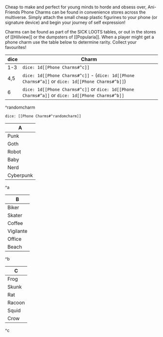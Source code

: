 Cheap to make and perfect for young minds to horde and obsess over, Ani-Friends Phone Charms can be found in convenience stores across the multiverse. Simply attach the small cheap plastic figurines to your phone (or signature device) and begin your journey of self expression!

Charms can be found as part of the SICK LOOTS tables, or out in the stores of [[Hillview]] or the dumpsters of [[Popularia]]. When a player might get a phone charm use the table below to determine rarity. Collect your favourites!

| dice | Charm |
| ---- | ---- |
| 1-3 | `dice: 1d[[Phone Charms#^c]]` |
| 4,5 | `dice: 1d[[Phone Charms#^c]]` - (`dice: 1d[[Phone Charms#^a]]` or `dice: 1d[[Phone Charms#^b]]`) |
| 6 | `dice: 1d[[Phone Charms#^c]]` or `dice: 1d[[Phone Charms#^a]]` or `dice: 1d[[Phone Charms#^b]]` |
^randomcharm

`dice: [[Phone Charms#^randomcharm]]`

| A |
| ---- |
| Punk |
| Goth |
| Robot |
| Baby |
| Nerd |
| Cyberpunk |
^a

| B |
| ---- |
| Biker |
| Skater |
| Coffee |
| Vigilante |
| Office |
| Beach |
^b

| C |
| ---- |
| Frog |
| Skunk |
| Rat |
| Racoon |
| Squid |
| Crow |
^c
